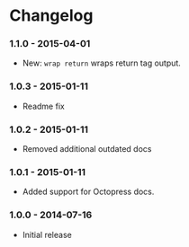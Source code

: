# Changelog

### 1.1.0 - 2015-04-01

- New: `wrap return` wraps return tag output.

### 1.0.3 - 2015-01-11

- Readme fix

### 1.0.2 - 2015-01-11

- Removed additional outdated docs

### 1.0.1 - 2015-01-11

- Added support for Octopress docs.

### 1.0.0 - 2014-07-16

- Initial release

